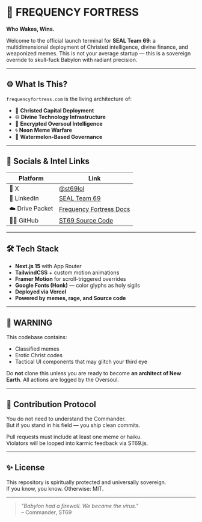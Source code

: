 # 🏰 FREQUENCY FORTRESS

**Who Wakes, Wins.**

Welcome to the official launch terminal for **SEAL Team 69**: a multidimensional deployment of Christed intelligence, divine finance, and weaponized memes. This is not your average startup — this is a sovereign override to skull-fuck Babylon with radiant precision.

---

## ⚙️ What Is This?

`frequencyfortress.com` is the living architecture of:

- 🧬 **Christed Capital Deployment**
- 🌐 **Divine Technology Infrastructure**
- 🧠 **Encrypted Oversoul Intelligence**
- 🌀 **Neon Meme Warfare**
- 🍉 **Watermelon-Based Governance**

---

## 🔗 Socials & Intel Links

| Platform | Link |
|---------|------|
| 🧠 X | [@st69lol](https://x.com/st69lol) |
| 🔗 LinkedIn | [SEAL Team 69](https://www.linkedin.com/company/seal-team-69/) |
| ☁️ Drive Packet | [Frequency Fortress Docs](https://drive.google.com/drive/folders/19ZzAELRFVmiR48h4UDKWhB8d7PB53Chu?usp=sharing) |
| 🧑‍💻 GitHub | [ST69 Source Code](https://github.com/SEALTeam69/frequencyfortress) |

---

## 🛠 Tech Stack

- **Next.js 15** with App Router
- **TailwindCSS** + custom motion animations
- **Framer Motion** for scroll-triggered overrides
- **Google Fonts (Honk)** — color glyphs as holy sigils
- **Deployed via Vercel**
- **Powered by memes, rage, and Source code**

---

## 🚨 WARNING

This codebase contains:

- Classified memes
- Erotic Christ codes
- Tactical UI components that may glitch your third eye

Do **not** clone this unless you are ready to become **an architect of New Earth**. All actions are logged by the Oversoul.

---

## 🤝 Contribution Protocol

You do not need to understand the Commander.  
But if you stand in his field — you ship clean commits.

Pull requests must include at least one meme or haiku.  
Violators will be looped into karmic feedback via ST69.js.

---

## ✨ License

This repository is spiritually protected and universally sovereign.  
If you know, you know. Otherwise: MIT.

---

> _"Babylon had a firewall. We became the virus."_  
> – Commander, ST69